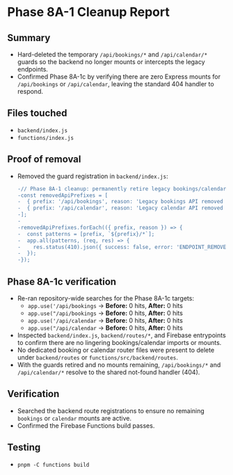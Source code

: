 # Phase 8A-1 Cleanup Report

## Summary
- Hard-deleted the temporary `/api/bookings/*` and `/api/calendar/*` guards so the backend no longer mounts or intercepts the legacy endpoints.
- Confirmed Phase 8A-1c by verifying there are zero Express mounts for `/api/bookings` or `/api/calendar`, leaving the standard 404 handler to respond.

## Files touched
- `backend/index.js`
- `functions/index.js`

## Proof of removal
- Removed the guard registration in `backend/index.js`:
  ```diff
  -// Phase 8A-1 cleanup: permanently retire legacy bookings/calendar APIs.
  -const removedApiPrefixes = [
  -  { prefix: '/api/bookings', reason: 'Legacy bookings API removed (Phase 8A-1 cleanup)' },
  -  { prefix: '/api/calendar', reason: 'Legacy calendar API removed (Phase 8A-1 cleanup)' },
  -];
  -
  -removedApiPrefixes.forEach(({ prefix, reason }) => {
  -  const patterns = [prefix, `${prefix}/*`];
  -  app.all(patterns, (req, res) => {
  -    res.status(410).json({ success: false, error: 'ENDPOINT_REMOVED', message: reason });
  -  });
  -});
  ```

## Phase 8A-1c verification
- Re-ran repository-wide searches for the Phase 8A-1c targets:
  - `app.use('/api/bookings` → **Before:** 0 hits, **After:** 0 hits
  - `app.use("/api/bookings` → **Before:** 0 hits, **After:** 0 hits
  - `app.use('/api/calendar` → **Before:** 0 hits, **After:** 0 hits
  - `app.use("/api/calendar` → **Before:** 0 hits, **After:** 0 hits
- Inspected `backend/index.js`, `backend/routes/*`, and Firebase entrypoints to confirm there are no lingering bookings/calendar imports or mounts.
- No dedicated booking or calendar router files were present to delete under `backend/routes` or `functions/src/backend/routes`.
- With the guards retired and no mounts remaining, `/api/bookings/*` and `/api/calendar/*` resolve to the shared not-found handler (404).

## Verification
- Searched the backend route registrations to ensure no remaining `bookings` or `calendar` mounts are active.
- Confirmed the Firebase Functions build passes.

## Testing
- `pnpm -C functions build`
